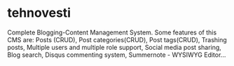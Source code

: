 # tehnovesti
Complete Blogging-Content Management System. 
Some features of this CMS are: Posts (CRUD), Post categories(CRUD), Post tags(CRUD), Trashing posts, Multiple users and multiple role support, Social media post sharing, Blog search, Disqus commenting system, Summernote - WYSIWYG Editor...
